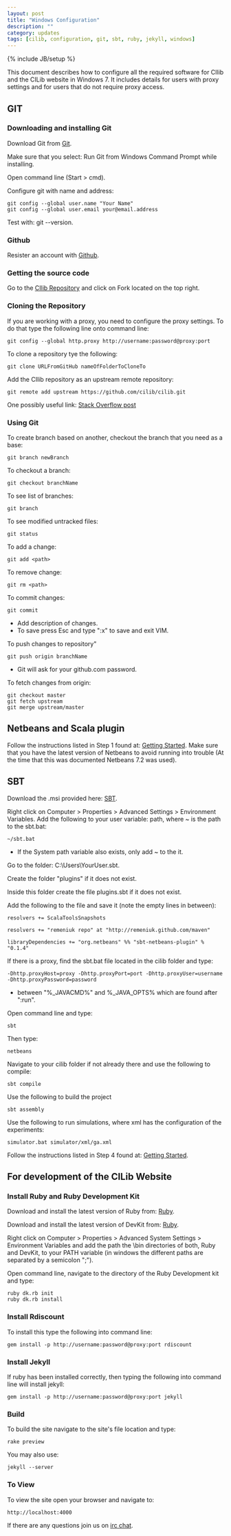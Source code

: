```yaml
---
layout: post
title: "Windows Configuration"
description: ""
category: updates
tags: [cilib, configuration, git, sbt, ruby, jekyll, windows]
---
```

{% include JB/setup %}

This document describes how to configure all the required software for CIlib and the
CILib website in Windows 7. It includes details for users with proxy settings and for
users that do not require proxy access.

## GIT

### Downloading and installing Git
Download Git from [Git](http://git-scm.com/download).

Make sure that you select: Run Git from Windows Command Prompt while installing.

Open command line (Start > cmd).

Configure git with name and address:

    git config --global user.name "Your Name" 
    git config --global user.email your@email.address

Test with: git --version.

### Github

Resister an account with [Github](https://github.com/).


### Getting the source code

Go to the [CIlib Repository](https://github.com/cilib/cilib) and click on Fork located 
on the top right.

### Cloning the Repository

If you are working with a proxy, you need to configure the proxy settings. To do that
type the following line onto command line:

    git config --global http.proxy http://username:password@proxy:port

To clone a repository tye the following:

    git clone URLFromGitHub nameOfFolderToCloneTo

Add the CIlib repository as an upstream remote repository:

    git remote add upstream https://github.com/cilib/cilib.git

One possibly useful link: [Stack Overflow post](http://stackoverflow.com/questions/67699/how-do-i-clone-all-remote-branches-with-git)


### Using Git

To create branch based on another, checkout the branch that you need as a base:

    git branch newBranch

To checkout a branch:

    git checkout branchName

To see list of branches:

    git branch

To see modified untracked files:

    git status

To add a change:

    git add <path>

To remove change:

    git rm <path>

To commit changes:

    git commit

- Add description of changes.
- To save press Esc and type ":x" to save and exit VIM.

To push changes to repository"

    git push origin branchName

- Git will ask for your github.com password.

To fetch changes from origin:

    git checkout master
    git fetch upstream
    git merge upstream/master


## Netbeans and Scala plugin

Follow the instructions listed in Step 1 found at: 
[Getting Started](http://cilib.net/2012/07/18/netbeans-cilib-and-sbt/).
Make sure that you have the latest version of Netbeans to avoid running 
into trouble (At the time that this was documented Netbeans 7.2 was used).

## SBT

Download the .msi provided here: [SBT](http://www.scala-sbt.org/).

Right click on Computer > Properties > Advanced Settings > Environment Variables.
Add the following to your user variable: path, where ~ is the path to the sbt.bat:

    ~/sbt.bat

- If the System path variable also exists, only add ~ to the it.

Go to the folder: C:\Users\YourUser\.sbt.

Create the folder "plugins" if it does not exist.

Inside this folder create the file plugins.sbt if it does not exist.

Add the following to the file and save it (note the empty lines in between):

    resolvers += ScalaToolsSnapshots

    resolvers += "remeniuk repo" at "http://remeniuk.github.com/maven"

    libraryDependencies += "org.netbeans" %% "sbt-netbeans-plugin" % "0.1.4"

If there is a proxy, find the sbt.bat file located in the cilib folder and type:

    -Dhttp.proxyHost=proxy -Dhttp.proxyPort=port -Dhttp.proxyUser=username -Dhttp.proxyPassword=password

- between "%_JAVACMD%" and %_JAVA_OPTS% which are found after ":run".

Open command line and type:

    sbt

Then type:

    netbeans

Navigate to your cilib folder if not already there and use the following to compile:

    sbt compile

Use the following to build the project

    sbt assembly

Use the following to run simulations, where xml has the configuration of the experiments:

    simulator.bat simulator/xml/ga.xml

Follow the instructions listed in Step 4 found at: 
[Getting Started](http://cilib.net/2012/07/18/netbeans-cilib-and-sbt/).

## For development of the CILib Website

### Install Ruby and Ruby Development Kit
Download and install the latest version of Ruby from: [Ruby](http://rubyinstaller.org/downloads/).

Download and install the latest version of DevKit from: [Ruby](http://rubyinstaller.org/downloads/).

Right click on Computer > Properties > Advanced System Settings > Environment Variables and
add the path the \bin directories of both, Ruby and DevKit, to your PATH variable (in windows
the different paths are separated by a semicolon ";").

Open command line, navigate to the directory of the Ruby Development kit and type:

    ruby dk.rb init
    ruby dk.rb install


### Install Rdiscount
To install this type the following into command line:

    gem install -p http://username:password@proxy:port rdiscount


### Install Jekyll
If ruby has been installed correctly, then typing the following into command line will install jekyll:

    gem install -p http://username:password@proxy:port jekyll


### Build
To build the site navigate to the site's file location and type:

    rake preview

You may also use:

    jekyll --server

### To View
To view the site open your browser and navigate to:

    http://localhost:4000

If there are any questions join us on [irc chat](http://webchat.freenode.net/?channels=cilib).